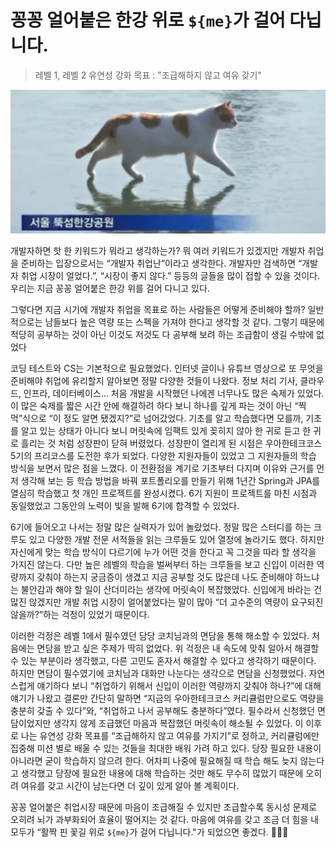 # 꽁꽁 얼어붙은 한강 위로 `${me}`가 걸어 다닙니다.

> 레벨 1, 레벨 2 유연성 강화 목표 : "조급해하지 않고 여유 갖기"

![img.png](img.png)

개발자하면 핫 한 키워드가 뭐라고 생각하는가?
뭐 여러 키워드가 있겠지만 개발자 취업을 준비하는 입장으로서는 “개발자 취업난”이라고 생각한다.
개발자만 검색하면 “개발자 취업 시장이 얼었다.”, “시장이 좋지 않다.” 등등의 글들을 많이 접할 수 있을 것이다.
우리는 지금 꽁꽁 얼어붙은 한강 위를 걸어 다니고 있다.

그렇다면 지금 시기에 개발자 취업을 목표로 하는 사람들은 어떻게 준비해야 할까?
일반적으로는 남들보다 높은 역량 또는 스펙을 가져야 한다고 생각할 것 같다.
그렇기 때문에 적당히 공부하는 것이 아닌 이것도 저것도 다 공부해 보려 하는 조급함이 생길 수밖에 없었다

코딩 테스트와 CS는 기본적으로 필요했었다.
인터넷 글이나 유튜브 영상으로 또 무엇을 준비해야 취업에 유리할지 알아보면 정말 다양한 것들이 나왔다.
정보 처리 기사, 클라우드, 인프라, 데이터베이스… 처음 개발을 시작했던 나에겐 너무나도 많은 숙제가 있었다.
이 많은 숙제를 짧은 시간 안에 해결하려 하다 보니 하나를 깊게 파는 것이 아닌 “찍먹”식으로 “이 정도 알면 됐겠지?”로 넘어갔었다.
기초를 알고 학습했다면 모를까, 기초를 알고 있는 상태가 아니다 보니
머릿속에 임팩트 있게 꽂히지 않아 한 귀로 듣고 한 귀로 흘리는 것 처럼 성장판이 닫혀 버렸었다.
성장판이 열리게 된 시점은 우아한테크코스 5기의 프리코스를 도전한 후가 되었다.
다양한 지원자들이 있었고 그 지원자들의 학습 방식을 보면서 많은 점을 느꼈다.
이 전환점을 계기로 기초부터 다지며 이유와 근거를 먼저 생각해 보는 등 학습 방법을 바꿔
포트폴리오를 만들기 위해 1년간 Spring과 JPA를 열심히 학습했고 첫 개인 프로젝트를 완성시켰다.
6기 지원이 프로젝트를 마친 시점과 동일했었고 그동안의 노력이 빛을 발해 6기에 합격할 수 있었다.

6기에 들어오고 나서는 정말 많은 실력자가 있어 놀랐었다.
정말 많은 스터디를 하는 크루도 있고 다양한 개발 전문 서적들을 읽는 크루들도 있어 열정에 놀라기도 했다.
하지만 자신에게 맞는 학습 방식이 다르기에 누가 어떤 것을 한다고 꼭 그것을 따라 할 생각을 가지진 않는다.
다만 높은 레벨의 학습을 벌써부터 하는 크루들을 보고 신입이 이러한 역량까지 갖춰야 하는지 궁금증이 생겼고
지금 공부할 것도 많은데 나도 준비해야 하느냐는 불안감과 해야 할 일이 산더미라는 생각에 머릿속이 복잡했었다.
신입에게 바라는 건 많진 않겠지만 개발 취업 시장이 얼어붙었다는 말이 많아 “더 고수준의 역량이 요구되진 않을까?”하는 걱정이 있었기 때문이다.

이러한 걱정은 레벨 1에서 필수였던 담당 코치님과의 면담을 통해 해소할 수 있었다.
처음에는 면담을 받고 싶은 주제가 딱히 없었다.
위 걱정은 내 속도에 맞춰 알아서 해결할 수 있는 부분이라 생각했고,
다른 고민도 혼자서 해결할 수 있다고 생각하기 때문이다.
하지만 면담이 필수였기에 코치님과 대화만 나눈다는 생각으로 면담을 신청했었다.
자연스럽게 얘기하다 보니 “취업하기 위해서 신입이 이러한 역량까지 갖춰야 하나?”에 대해 얘기가 나왔고
결론만 간단히 말하면 “지금의 우아한테크코스 커리큘럼만으로도 역량을 충분히 갖출 수 있다”와, “취업하고 나서 공부해도 충분하다”였다.
필수라서 신청했던 면담이었지만 생각지 않게 조급했던 마음과 복잡했던 머릿속이 해소될 수 있었다.
이 이후로 나는 유연성 강화 목표를 “조급해하지 않고 여유를 가지기”로 정하고,
커리큘럼에만 집중해 미션 별로 배울 수 있는 것들을 최대한 배워 가려 하고 있다.
당장 필요한 내용이 아니라면 굳이 학습하지 않으려 한다.
어차피 나중에 필요해질 때 학습 해도 늦지 않는다고 생각했고
당장에 필요한 내용에 대해 학습하는 것만 해도 무수히 많았기 때문에 오히려 여유를 갖고 시간이 남는다면 더 깊이 있게 알아 볼 계획이다.

꽁꽁 얼어붙은 취업시장 때문에 마음이 조급해질 수 있지만
조급할수록 동시성 문제로 오히려 뇌가 과부화되어 효율이 떨어지는 것 같다.
마음에 여유를 갖고 조금 더 힘을 내 모두가 “활짝 핀 꽃길 위로 `${me}`가 걸어 다닙니다."가 되었으면 좋겠다. 🌻🌹🌷

